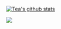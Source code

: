 [![Tea's github stats](https://github-readme-stats.vercel.app/api?username=icepie&show_icons=true)](https://github.com/icepie)

![](https://img.shields.io/badge/Arch_Linux-1793D1?style=flat-square&logo=arch%20linux&logoColor=white)
